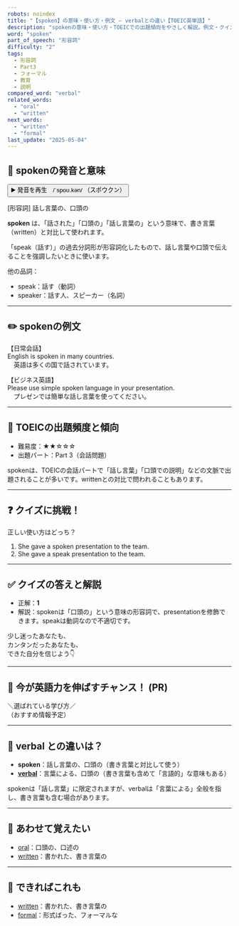 ```yaml
---
robots: noindex
title: "【spoken】の意味・使い方・例文 ― verbalとの違い【TOEIC英単語】"
description: "spokenの意味・使い方・TOEICでの出題傾向をやさしく解説。例文・クイズ付きでverbalとの違いもわかりやすく学べます。"
word: "spoken"
part_of_speech: "形容詞"
difficulty: "2"
tags:
  - 形容詞
  - Part3
  - フォーマル
  - 教育
  - 説明
compared_word: "verbal"
related_words:
  - "oral"
  - "written"
next_words:
  - "written"
  - "formal"
last_update: "2025-05-04"
---
```


## 🔰 spokenの発音と意味

<button class="play-audio" onclick="playTTS('spoken')">
  <span class="play-audio-main">
    ▶️ 発音を再生　/ˈspoʊ.kən/
  </span>
  <span class="play-audio-sub">
    （スポウクン）
  </span>
</button>

[形容詞] 話し言葉の、口頭の

**spoken** は、「話された」「口頭の」「話し言葉の」という意味で、書き言葉（written）と対比して使われます。

「speak（話す）」の過去分詞形が形容詞化したもので、話し言葉や口頭で伝えることを強調したいときに使います。

他の品詞：  
- speak：話す（動詞）
- speaker：話す人、スピーカー（名詞）

---

## ✏️ spokenの例文

【日常会話】  
English is spoken in many countries.  
　英語は多くの国で話されています。

【ビジネス英語】  
Please use simple spoken language in your presentation.  
　プレゼンでは簡単な話し言葉を使ってください。

---

## 🎯 TOEICの出題頻度と傾向

- 難易度：★★☆☆☆
- 出題パート：Part 3（会話問題）

spokenは、TOEICの会話パートで「話し言葉」「口頭での説明」などの文脈で出題されることが多いです。writtenとの対比で問われることもあります。

---

## ❓ クイズに挑戦！

正しい使い方はどっち？

1. She gave a spoken presentation to the team.  
2. She gave a speak presentation to the team.

---

## ✅ クイズの答えと解説

- 正解：**1**
- 解説：spokenは「口頭の」という意味の形容詞で、presentationを修飾できます。speakは動詞なので不適切です。

少し迷ったあなたも、  
カンタンだったあなたも、  
できた自分を信じよう👇️

---

## 🚀 今が英語力を伸ばすチャンス！ (PR)

<div class="info-center">
＼選ばれている学び方／<br>  
（おすすめ情報予定）
</div>

---

## 🤔  verbal との違いは？

- **spoken**：話し言葉の、口頭の（書き言葉と対比して使う）
- **[verbal](/verbal)**：言葉による、口頭の（書き言葉も含めて「言語的」な意味もある）

spokenは「話し言葉」に限定されますが、verbalは「言葉による」全般を指し、書き言葉も含む場合があります。

---

## 🧩 あわせて覚えたい

- [oral](/oral)：口頭の、口述の
- [written](/written)：書かれた、書き言葉の

---

## 📖 できればこれも

- [written](/written)：書かれた、書き言葉の
- [formal](/formal)：形式ばった、フォーマルな

<!-- cvid: aid49_bid31 -->

